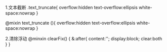 1.文本截断
.text_truncate{
    overflow:hidden
    text-overflow:ellipsis
    white-space:nowrap
}

@mixin text_truncate (){
    overflow:hidden
    text-overflow:ellipsis
    white-space:nowrap
}

2.清除浮动
@minxin clearFix() {
  &:after{
    content:'';
    display:block;
    clear:both
  }
}